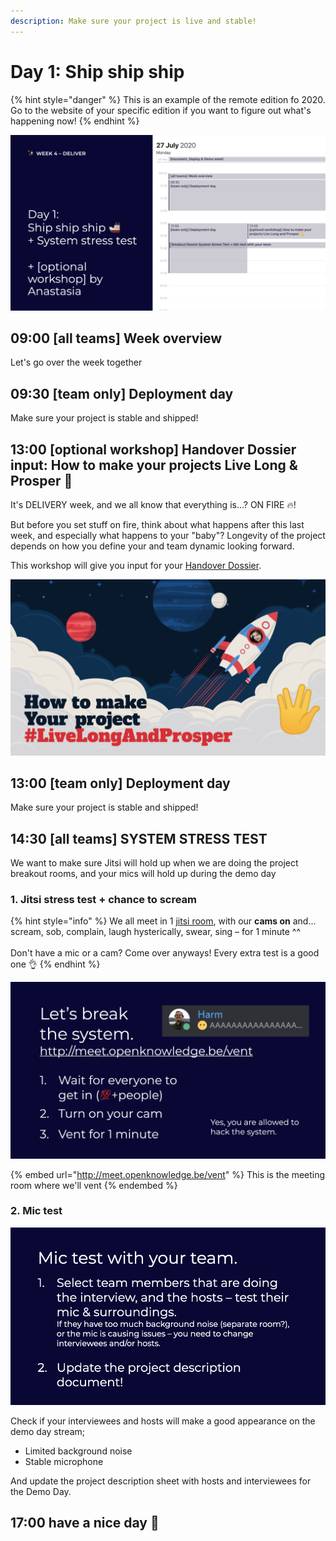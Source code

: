 ```yaml
---
description: Make sure your project is live and stable!
---
```


# Day 1: Ship ship ship

{% hint style="danger" %}
This is an example of the remote edition fo 2020. Go to the website of your specific edition if you want to figure out what's happening now!
{% endhint %}

![](<../../../../.gitbook/assets/Screenshot 2020-07-26 at 15.09.12.png>)

## 09:00 \[all teams] Week overview

Let's go over the week together

## 09:30 \[team only] Deployment day

Make sure your project is stable and shipped!

## 13:00 \[optional workshop] Handover Dossier input: How to make your projects Live Long & Prosper 🖖

It's DELIVERY week, and we all know that everything is...? ON FIRE 🔥!

But before you set stuff on fire, think about what happens after this last week, and especially what happens to your "baby"? Longevity of the project depends on how you define your and team dynamic looking forward.

This workshop will give you input for your [Handover Dossier](../../../../tutorials/how-to-deliver-like-a-pro/).

![](<../../../../.gitbook/assets/Screenshot 2020-07-26 at 14.58.17.png>)

## 13:00 \[team only] Deployment day

Make sure your project is stable and shipped!

## 14:30 \[all teams] SYSTEM STRESS TEST

We want to make sure Jitsi will hold up when we are doing the project breakout rooms, and your mics will hold up during the demo day

### 1. Jitsi stress test + chance to scream

{% hint style="info" %}
We all meet in 1 [jitsi room](https://meet.openknowledge.be/vent), with our **cams on** and... scream, sob, complain, laugh hysterically, swear, sing – for 1 minute ^^\
\
Don't have a mic or a cam? Come over anyways! Every extra test is a good one 👌
{% endhint %}

![](<../../../../.gitbook/assets/Screenshot 2020-07-26 at 15.34.20.png>)

{% embed url="http://meet.openknowledge.be/vent" %}
This is the meeting room where we'll vent
{% endembed %}

### 2. Mic test

![](<../../../../.gitbook/assets/Screenshot 2020-07-26 at 15.37.19.png>)

Check if your interviewees and hosts will make a good appearance on the demo day stream;

* Limited background noise
* Stable microphone

And update the project description sheet with hosts and interviewees for the Demo Day.

## 17:00 have a nice day 🥳
